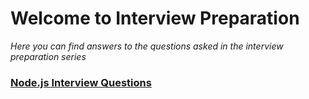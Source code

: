 # Welcome to Interview Preparation
*Here you can find answers to the questions asked in the interview preparation series*

### [Node.js Interview Questions](nodejs/README.md)
